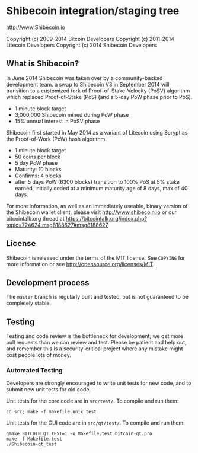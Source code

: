 Shibecoin integration/staging tree
================================

http://www.Shibecoin.io

Copyright (c) 2009-2014 Bitcoin Developers
Copyright (c) 2011-2014 Litecoin Developers
Copyright (c) 2014 Shibecoin Developers

What is Shibecoin?
----------------

In June 2014 Shibecoin was taken over by a community-backed development team.
a swap to Shibecoin V3 in September 2014 will transition to a customized fork of Proof-of-Stake-Velocity (PoSV)
algorithm which replaced Proof-of-Stake (PoS) (and a 5-day PoW phase prior to PoS).
 - 1 minute block target
 - 3,000,000 Shibecoin mined during PoW phase
 - 15% annual interest in PoSV phase

Shibecoin first started in May 2014 as a variant of Litecoin using Scrypt as
the Proof-of-Work (PoW) hash algorithm.
 - 1 minute block target
 - 50 coins per block
 - 5 day PoW phase
 - Maturity: 10 blocks
 - Confirms: 4 blocks
 - after 5 days PoW (6300 blocks) transition to 100% PoS at 5% stake earned, initially coded at a minimum maturity age of 8 days, max of 40 days.

For more information, as well as an immediately useable, binary version of
the Shibecoin wallet client, please visit http://www.shibecoin.io or our bitcointalk.org thread at https://bitcointalk.org/index.php?topic=724624.msg8188627#msg8188627

License
-------

Shibecoin is released under the terms of the MIT license. See `COPYING` for more
information or see http://opensource.org/licenses/MIT.

Development process
-------------------

The `master` branch is regularly built and tested, but is not guaranteed to be
completely stable. 

Testing
-------

Testing and code review is the bottleneck for development; we get more pull
requests than we can review and test. Please be patient and help out, and
remember this is a security-critical project where any mistake might cost people
lots of money.

### Automated Testing

Developers are strongly encouraged to write unit tests for new code, and to
submit new unit tests for old code.

Unit tests for the core code are in `src/test/`. To compile and run them:

    cd src; make -f makefile.unix test

Unit tests for the GUI code are in `src/qt/test/`. To compile and run them:

    qmake BITCOIN_QT_TEST=1 -o Makefile.test bitcoin-qt.pro
    make -f Makefile.test
    ./Shibecoin-qt_test
